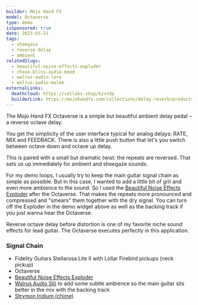 ```yaml
---
builder: Mojo Hand FX
model: Octaverse
type: demo
isSponsored: true
date: 2023-03-21
tags:
  - shoegaze
  - reverse delay
  - ambient
relatedSlugs:
  - beautiful-noise-effects-exploder
  - chase-bliss-audio-mood
  - walrus-audio-lore
  - walrus-audio-melee
externalLinks:
  deathcloud: https://collabs.shop/kzvs9p
  builderLink: https://mojohandfx.com/collections/delay-reverb/products/octaverse-reverse-octave-delay
---
```


The Mojo Hand FX Octaverse is a simple but beautiful ambient delay pedal – a reverse octave delay.

You get the simplicity of the user interface typical for analog delays: RATE, MIX and FEEDBACK. There is also a little push button that let's you switch between octave down and octave up delay.

This is paired with a small but dramatic twist: the repeats are reversed. That sets us up immediately for ambient and shoegaze sounds.

For my demo loops, I usually try to keep the main guitar signal chain as simple as possible. But in this case, I wanted to add a little bit of grit and even more ambience to the sound. So I used the [Beautiful Noise Effects Exploder](/demos/beautiful-noise-effects-exploder) after the Octaverse. That makes the repeats more pronounced and compressed and "smears" them together with the dry signal. You can turn off the Exploder in the demo widget above as well as the backing track if you just wanna hear the Octaverse.

Reverse octave delay before distortion is one of my favorite niche sound effects for lead guitar. The Octaverse executes perfectly in this application.

### Signal Chain

- Fidelity Guitars Stellarosa Lite II with Lollar Firebird pickups (neck pickup)
- Octaverse
- [Beautiful Noise Effects Exploder](/demos/beautiful-noise-effects-exploder)
- [Walrus Audio Slö](/demos/walrus-audio-slo) to add some subtle ambience so the main guitar sits better in the mix with the backing track
- [Strymon Iridium (chime)](/demos/strymon-iridium)
